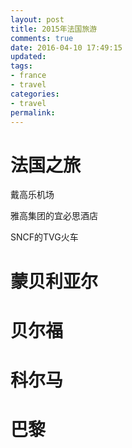 ```yaml
---
layout: post
title: 2015年法国旅游
comments: true
date: 2016-04-10 17:49:15
updated:
tags:
- france
- travel
categories:
- travel
permalink:
---
```


# 法国之旅

戴高乐机场

雅高集团的宜必思酒店

SNCF的TVG火车

# 蒙贝利亚尔

# 贝尔福

# 科尔马

# 巴黎

